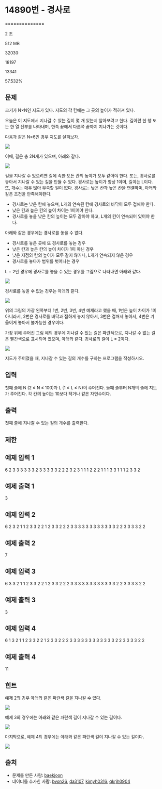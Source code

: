 # 14890번 - 경사로


==============

2 초

512 MB

32030

18197

13341

57.532%

문제
--

크기가 N×N인 지도가 있다. 지도의 각 칸에는 그 곳의 높이가 적혀져 있다.

오늘은 이 지도에서 지나갈 수 있는 길이 몇 개 있는지 알아보려고 한다. 길이란 한 행 또는 한 열 전부를 나타내며, 한쪽 끝에서 다른쪽 끝까지 지나가는 것이다.

다음과 같은 N=6인 경우 지도를 살펴보자.

![](https://onlinejudgeimages.s3-ap-northeast-1.amazonaws.com/problem/14890/1.png)

이때, 길은 총 2N개가 있으며, 아래와 같다.

![](https://onlinejudgeimages.s3-ap-northeast-1.amazonaws.com/problem/14890/2.png)

길을 지나갈 수 있으려면 길에 속한 모든 칸의 높이가 모두 같아야 한다. 또는, 경사로를 놓아서 지나갈 수 있는 길을 만들 수 있다. 경사로는 높이가 항상 1이며, 길이는 L이다. 또, 개수는 매우 많아 부족할 일이 없다. 경사로는 낮은 칸과 높은 칸을 연결하며, 아래와 같은 조건을 만족해야한다.

*   경사로는 낮은 칸에 놓으며, L개의 연속된 칸에 경사로의 바닥이 모두 접해야 한다.
*   낮은 칸과 높은 칸의 높이 차이는 1이어야 한다.
*   경사로를 놓을 낮은 칸의 높이는 모두 같아야 하고, L개의 칸이 연속되어 있어야 한다.

아래와 같은 경우에는 경사로를 놓을 수 없다.

*   경사로를 놓은 곳에 또 경사로를 놓는 경우
*   낮은 칸과 높은 칸의 높이 차이가 1이 아닌 경우
*   낮은 지점의 칸의 높이가 모두 같지 않거나, L개가 연속되지 않은 경우
*   경사로를 놓다가 범위를 벗어나는 경우

L = 2인 경우에 경사로를 놓을 수 있는 경우를 그림으로 나타내면 아래와 같다.

![](https://onlinejudgeimages.s3-ap-northeast-1.amazonaws.com/problem/14890/3.png)

경사로를 놓을 수 없는 경우는 아래와 같다.

![](https://onlinejudgeimages.s3-ap-northeast-1.amazonaws.com/problem/14890/4.png)

위의 그림의 가장 왼쪽부터 1번, 2번, 3번, 4번 예제라고 했을 때, 1번은 높이 차이가 1이 아니라서, 2번은 경사로를 바닥과 접하게 놓지 않아서, 3번은 겹쳐서 놓아서, 4번은 기울이게 놓아서 불가능한 경우이다.

가장 위에 주어진 그림 예의 경우에 지나갈 수 있는 길은 파란색으로, 지나갈 수 없는 길은 빨간색으로 표시되어 있으며, 아래와 같다. 경사로의 길이 L = 2이다.

![](https://upload.acmicpc.net/255e47cf-0988-4b7f-b81c-2742f010a4c5/-/preview/)

지도가 주어졌을 때, 지나갈 수 있는 길의 개수를 구하는 프로그램을 작성하시오.

입력
--

첫째 줄에 N (2 ≤ N ≤ 100)과 L (1 ≤ L ≤ N)이 주어진다. 둘째 줄부터 N개의 줄에 지도가 주어진다. 각 칸의 높이는 10보다 작거나 같은 자연수이다.

출력
--

첫째 줄에 지나갈 수 있는 길의 개수를 출력한다.

제한
--

예제 입력 1
-------

6 2
3 3 3 3 3 3
2 3 3 3 3 3
2 2 2 3 2 3
1 1 1 2 2 2
1 1 1 3 3 1
1 1 2 3 3 2

예제 출력 1
-------

3

예제 입력 2
-------

6 2
3 2 1 1 2 3
3 2 2 1 2 3
3 2 2 2 3 3
3 3 3 3 3 3
3 3 3 3 2 2
3 3 3 3 2 2

예제 출력 2
-------

7

예제 입력 3
-------

6 3
3 2 1 1 2 3
3 2 2 1 2 3
3 2 2 2 3 3
3 3 3 3 3 3
3 3 3 3 2 2
3 3 3 3 2 2

예제 출력 3
-------

3

예제 입력 4
-------

6 1
3 2 1 1 2 3
3 2 2 1 2 3
3 2 2 2 3 3
3 3 3 3 3 3
3 3 3 3 2 2
3 3 3 3 2 2

예제 출력 4
-------

11

힌트
--

예제 2의 경우 아래와 같은 파란색 길을 지나갈 수 있다.

![](https://upload.acmicpc.net/6a597ce7-908b-41cd-94f0-f3443ffe219e/-/preview/)

예제 3의 경우에는 아래와 같은 파란색 길이 지나갈 수 있는 길이다.

![](https://upload.acmicpc.net/c8fbe1f3-2f1e-4558-8027-e1a5dac8206d/-/preview/)

마지막으로, 예제 4의 경우에는 아래와 같은 파란색 길이 지나갈 수 있는 길이다.

![](https://upload.acmicpc.net/19ac3d48-9663-4196-ba7d-bb9aaa006934/-/preview/)

출처
--

*   문제를 만든 사람: [baekjoon](/user/baekjoon)
*   데이터를 추가한 사람: [byon26](/user/byon26), [da3107](/user/da3107), [kimyh0316](/user/kimyh0316), [qkrjh0904](/user/qkrjh0904)
